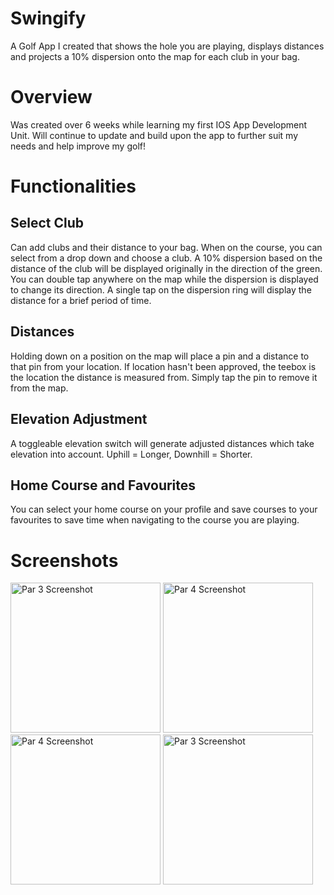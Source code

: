 # Swingify

A Golf App I created that shows the hole you are playing, displays distances and projects a 10% dispersion onto the map for each club in your bag.

# Overview
Was created over 6 weeks while learning my first IOS App Development Unit. 
Will continue to update and build upon the app to further suit my needs and help improve my golf!

# Functionalities

## Select Club
Can add clubs and their distance to your bag.
When on the course, you can select from a drop down and choose a club.
A 10% dispersion based on the distance of the club will be displayed originally in the direction of the green.
You can double tap anywhere on the map while the dispersion is displayed to change its direction.
A single tap on the dispersion ring will display the distance for a brief period of time.

## Distances
Holding down on a position on the map will place a pin and a distance to that pin from your location.
If location hasn't been approved, the teebox is the location the distance is measured from.
Simply tap the pin to remove it from the map.

## Elevation Adjustment
A toggleable elevation switch will generate adjusted distances which take elevation into account.
Uphill = Longer, Downhill = Shorter.

## Home Course and Favourites
You can select your home course on your profile and save courses to your favourites to save time when navigating to the course you are playing.


# Screenshots
<p>
  <img src="/Screenshots/royalmelb.PNG" width=240 alt="Par 3 Screenshot">
  <img src="/Screenshots/rosebud12.PNG" width=240 alt="Par 4 Screenshot">
  <img src="/Screenshots/tulla.PNG" width=240 alt="Par 4 Screenshot">
  <img src="/Screenshots/rosebud13.PNG" width=240 alt="Par 3 Screenshot">
</p>

